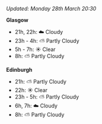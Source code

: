 *Updated: Monday 28th March 20:30*

**Glasgow**

* 21h, 22h: :cloud: Cloudy
* 23h - 4h: :partly_sunny: Partly Cloudy
* 5h - 7h: :sunny: Clear
* 8h: :partly_sunny: Partly Cloudy

**Edinburgh**

* 21h: :partly_sunny: Partly Cloudy
* 22h: :sunny: Clear
* 23h - 5h: :partly_sunny: Partly Cloudy
* 6h, 7h: :cloud: Cloudy
* 8h: :partly_sunny: Partly Cloudy
